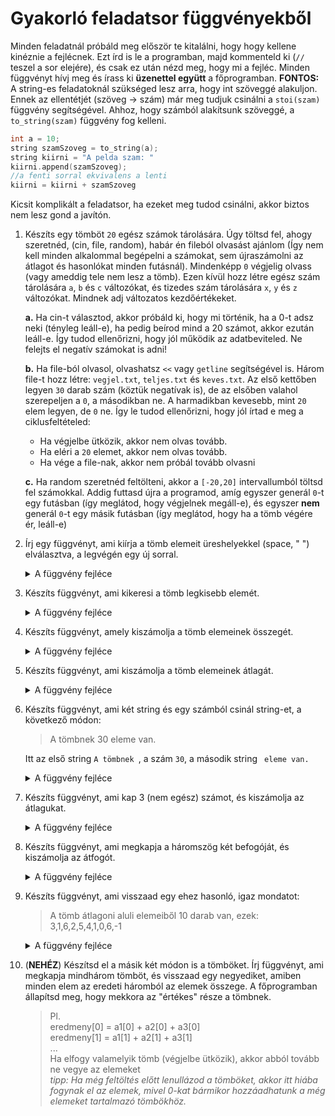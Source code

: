 # Gyakorló feladatsor függvényekből

Minden feladatnál próbáld meg először te kitalálni, hogy hogy kellene kinéznie a fejlécnek. Ezt írd is le a programban, majd kommenteld ki (`//` teszel a sor elejére), és csak ez után nézd meg, hogy mi a fejléc.
Minden függvényt hívj meg és írass ki **üzenettel együtt** a főprogramban.
**FONTOS:** A string-es feladatoknál szükséged lesz arra, hogy int szöveggé alakuljon. Ennek az ellentétjét (szöveg -> szám) már meg tudjuk csinálni a `stoi(szam)` függvény segítségével. Ahhoz, hogy számból alakítsunk szöveggé, a `to_string(szam)` függvény fog kelleni.

``` cpp
int a = 10;
string szamSzoveg = to_string(a);
string kiirni = "A pelda szam: "
kiirni.append(szamSzoveg);
//a fenti sorral ekvivalens a lenti
kiirni = kiirni + szamSzoveg
```
Kicsit komplikált a feladatsor, ha ezeket meg tudod csinálni, akkor biztos nem lesz gond a javítón.

1. Készíts egy tömböt `20` egész számok tárolására. Úgy töltsd fel, ahogy szeretnéd, (cin, file, random), habár én fileból olvasást ajánlom (Így nem kell minden alkalommal begépelni a számokat, sem újraszámolni az átlagot és hasonlókat minden futásnál). Mindenképp `0` végjelig olvass (vagy ameddig tele nem lesz a tömb).
Ezen kívül hozz létre egész szám tárolására `a`, `b` és `c` változókat, és tizedes szám tárolására `x`, `y` és `z` változókat. Mindnek adj változatos kezdőértékeket.

    **a.** Ha cin-t választod, akkor próbáld ki, hogy mi történik, ha a 0-t adsz neki (tényleg leáll-e), ha pedig beírod mind a 20 számot, akkor ezután leáll-e. Így tudod ellenőrizni, hogy jól működik az adatbeviteled. Ne felejts el negatív számokat is adni!

    **b.** Ha file-ból olvasol, olvashatsz `<<` vagy `getline` segítségével is. Három file-t hozz létre: `vegjel.txt`, `teljes.txt` és `keves.txt`. Az első kettőben legyen `30` darab szám (köztük negatívak is), de az elsőben valahol szerepeljen a `0`, a másodikban ne. A harmadikban kevesebb, mint `20` elem legyen, de `0` ne. Így le tudod ellenőrizni, hogy jól írtad e meg a ciklusfeltételed:
    * Ha végjelbe ütközik, akkor nem olvas tovább.
    * Ha eléri a `20` elemet, akkor nem olvas tovább.
    * Ha vége a file-nak, akkor nem próbál tovább olvasni

    **c.** Ha random szeretnéd feltölteni, akkor a `[-20,20]` intervallumból töltsd fel számokkal. Addig futtasd újra a programod, amíg egyszer generál `0`-t egy futásban (így meglátod, hogy végjelnek megáll-e), és egyszer **nem** generál `0`-t egy másik futásban (így meglátod, hogy ha a tömb végére ér, leáll-e)

2. Írj egy függvényt, ami kiírja a tömb elemeit üreshelyekkel (space, " ") elválasztva, a legvégén egy új sorral.
    <details> <summary> A függvény fejléce </summary> 
    
    `void kiir(int* a, int n)`

    </details>
3. Készíts függvényt, ami kikeresi a tömb legkisebb elemét.
    <details> <summary> A függvény fejléce </summary> 

    `void legkisebb(int* a, int n)`

    </details>
4. Készíts függvényt, amely kiszámolja a tömb elemeinek összegét.
    <details> <summary> A függvény fejléce </summary> 

    `int tombOsszeg(int* a, int n)`

    </details>
5. Készíts függvényt, ami kiszámolja a tömb elemeinek átlagát.
    <details> <summary> A függvény fejléce </summary>

    `double tombAtlag(int* a, int n)`

    </details>
6. Készíts függvényt, ami két string és egy számból csinál string-et, a következő módon:
    > A tömbnek 30 eleme van.

    Itt az első string `A tömbnek `, a szám `30`, a második string ` eleme van.`

    <details> <summary> A függvény fejléce </summary> 

    `string osszefuz(string kezd, int szam, string veg)`
7. Készíts függvényt, ami kap 3 (nem egész) számot, és kiszámolja az átlagukat.
    <details> <summary> A függvény fejléce </summary> 

    `double szamAtlag(double a, double b, double c)`

    </details>
8. Készíts függvényt, ami megkapja a háromszög két befogóját, és kiszámolja az átfogót.
    <details> <summary> A függvény fejléce </summary> 

    `double atfogo(int a, int b)`

    </details>

9. Készíts függvényt, ami visszaad egy ehez hasonló, igaz mondatot:
    > A tömb átlagoni aluli elemeiből 10 darab van, ezek: 3,1,6,2,5,4,1,0,6,-1

    <details> <summary> A függvény fejléce </summary> 

    `string tombMondat(int* a, int n)`

    </details>

10. (**NEHÉZ**) Készítsd el a másik két módon is a tömböket. Írj függvényt, ami megkapja mindhárom tömböt, és visszaad egy negyediket, amiben minden elem az eredeti háromból az elemek összege. A főprogramban állapítsd meg, hogy mekkora az "értékes" része a tömbnek.
    > Pl.  
    eredmeny[0] = a1[0] + a2[0] + a3[0]  
    eredmeny[1] = a1[1] + a2[1] + a3[1]  
    ...  
    Ha elfogy valamelyik tömb (végjelbe ütközik), akkor abból tovább ne vegye az elemeket  
    *tipp: Ha még feltöltés előtt lenullázod a tömböket, akkor itt hiába fogynak el az elemek, mivel 0-kat bármikor hozzáadhatunk a még elemeket tartalmazó tömbökhöz.*

